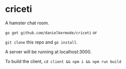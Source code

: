 # criceti

A hamster chat room.

```go get github.com/danielkermode/criceti``` or

```git clone``` this repo and ```go install```.

A server will be running at localhost:3000.

To build the client, ```cd client && npm i && npm run build```